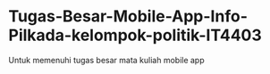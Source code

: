 # Tugas-Besar-Mobile-App-Info-Pilkada-kelompok-politik-IT4403
Untuk memenuhi tugas besar mata kuliah mobile app
